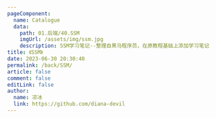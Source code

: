 ```yaml
---
pageComponent:
  name: Catalogue
  data:
    path: 01.后端/40.SSM
    imgUrl: /assets/img/ssm.jpg
    description: SSM学习笔记--整理自黑马程序员，在原教程基础上添加学习笔记
title: 《SSM》
date: 2023-06-30 20:30:40
permalink: /back/SSM/
article: false
comment: false
editLink: false
author:
  name: 凉冰
  link: https://github.com/diana-devil
---
```

